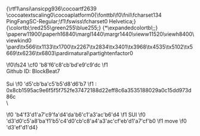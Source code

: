 {\rtf1\ansi\ansicpg936\cocoartf2639
\cocoatextscaling0\cocoaplatform0{\fonttbl\f0\fnil\fcharset134 PingFangSC-Regular;\f1\fswiss\fcharset0 Helvetica;}
{\colortbl;\red255\green255\blue255;}
{\*\expandedcolortbl;;}
\paperw11900\paperh16840\margl1440\margr1440\vieww11520\viewh8400\viewkind0
\pard\tx566\tx1133\tx1700\tx2267\tx2834\tx3401\tx3968\tx4535\tx5102\tx5669\tx6236\tx6803\pardirnatural\partightenfactor0

\f0\fs24 \cf0 \'b8\'f6\'c8\'cb\'bd\'e9\'c9\'dc
\f1 \
Github ID: BlockBeat7\
\
Sui 
\f0 \'d5\'cb\'ba\'c5\'b5\'d8\'d6\'b7
\f1 : 0x8cb1595ac9e6f5f5f752fe37472188d22eff8c6a3535188029a0c15dd973d86c\
\

\f0 \'b4\'f3\'d1\'a7\'c9\'fa\'d4\'da\'b6\'c1\'a3\'ac\'b6\'d4
\f1 SUI
\f0 \'d3\'d0\'c5\'a8\'ba\'f1\'b5\'c4\'d0\'cb\'c8\'a4\'a3\'ac\'cf\'eb\'d1\'a7\'cf\'b0
\f1 move
\f0 \'d3\'ef\'d1\'d4}